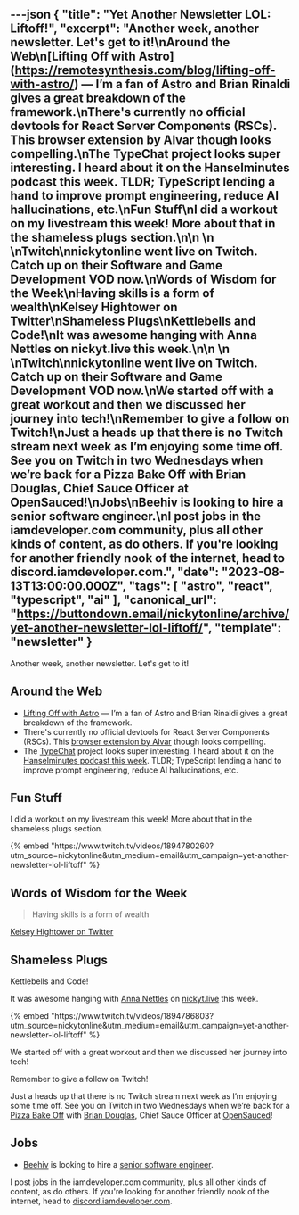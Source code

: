 ---json
{
  "title": "Yet Another Newsletter LOL: Liftoff!",
  "excerpt": "Another week, another newsletter. Let's get to it!\nAround the Web\n[Lifting Off with Astro] (https://remotesynthesis.com/blog/lifting-off-with-astro/) — I’m a fan of Astro and Brian Rinaldi gives a great breakdown of the framework.\nThere's currently no official devtools for React Server Components (RSCs). This browser extension by Alvar though looks compelling.\nThe TypeChat project looks super interesting. I heard about it on the Hanselminutes podcast this week. TLDR; TypeScript lending a hand to improve prompt engineering, reduce AI hallucinations, etc.\nFun Stuff\nI did a workout on my livestream this week! More about that in the shameless plugs section.\n\n        \n    \nTwitch\nnickytonline went live on Twitch. Catch up on their Software and Game Development VOD now.\nWords of Wisdom for the Week\nHaving skills is a form of wealth\nKelsey Hightower on Twitter\nShameless Plugs\nKettlebells and Code!\nIt was awesome hanging with Anna Nettles on nickyt.live this week.\n\n        \n    \nTwitch\nnickytonline went live on Twitch. Catch up on their Software and Game Development VOD now.\nWe started off with a great workout and then we discussed her journey into tech!\nRemember to give a follow on Twitch!\nJust a heads up that there is no Twitch stream next week as I’m enjoying some time off. See you on Twitch in two Wednesdays when we’re back for a Pizza Bake Off with Brian Douglas, Chief Sauce Officer at OpenSauced!\nJobs\nBeehiv is looking to hire a senior software engineer.\nI post jobs in the iamdeveloper.com community, plus all other kinds of content, as do others. If you're looking for another friendly nook of the internet, head to discord.iamdeveloper.com.",
  "date": "2023-08-13T13:00:00.000Z",
  "tags": [
    "astro",
    "react",
    "typescript",
    "ai"
  ],
  "canonical_url": "https://buttondown.email/nickytonline/archive/yet-another-newsletter-lol-liftoff/",
  "template": "newsletter"
}
---

<p>Another week, another newsletter. Let's get to it!</p>
<h2>Around the Web</h2>
<ul>
<li><a href="https://remotesynthesis.com/blog/lifting-off-with-astro/? utm_source=nickytonline&amp;utm_medium=email&amp;utm_campaign=yet-another-newsletter-lol-liftoff">Lifting Off with Astro</a> — I’m a fan of Astro and Brian Rinaldi gives a great breakdown of the framework.</li>
<li>There's currently no official devtools for React Server Components (RSCs). This <a href="https://www.alvar.dev/blog/creating-devtools-for-react-server-components?utm_source=nickytonline&amp;utm_medium=email&amp;utm_campaign=yet-another-newsletter-lol-liftoff" target="_blank">browser extension by Alvar</a> though looks compelling.</li>
<li>The <a href="https://github.com/microsoft/TypeChat?utm_source=nickytonline&amp;utm_medium=email&amp;utm_campaign=yet-another-newsletter-lol-liftoff" target="_blank">TypeChat</a> project looks super interesting. I heard about it on the <a href="https://hanselminutes.com/905/introducing-typechat-with-anders-hejlsberg?utm_source=nickytonline&amp;utm_medium=email&amp;utm_campaign=yet-another-newsletter-lol-liftoff" target="_blank">Hanselminutes podcast this week</a>. TLDR; TypeScript lending a hand to improve prompt engineering, reduce AI hallucinations, etc.</li>
</ul>
<h2>Fun Stuff</h2>
<p>I did a workout on my livestream this week! More about that in the shameless plugs section.</p>{% embed "https://www.twitch.tv/videos/1894780260?utm_source=nickytonline&amp;utm_medium=email&amp;utm_campaign=yet-another-newsletter-lol-liftoff" %}
<h2>Words of Wisdom for the Week</h2>
<blockquote>
<p>Having skills is a form of wealth</p>
</blockquote>
<p><a href="https://x.com/kelseyhightower/status/1690407026499936256?utm_source=nickytonline&amp;utm_medium=email&amp;utm_campaign=yet-another-newsletter-lol-liftoff" target="_blank">Kelsey Hightower on Twitter</a></p>
<h2>Shameless Plugs</h2>
<p>Kettlebells and Code!</p>
<p>It was awesome hanging with <a href="https://anna-nettles-dev.herokuapp.com/?utm_source=nickytonline&amp;utm_medium=email&amp;utm_campaign=yet-another-newsletter-lol-liftoff" target="_blank">Anna Nettles</a> on <a href="https://nickyt.live?utm_source=nickytonline&amp;utm_medium=email&amp;utm_campaign=yet-another-newsletter-lol-liftoff" target="_blank">nickyt.live</a> this week.</p>{% embed "https://www.twitch.tv/videos/1894786803?utm_source=nickytonline&amp;utm_medium=email&amp;utm_campaign=yet-another-newsletter-lol-liftoff" %}
<p>We started off with a great workout and then we discussed her journey into tech!</p>
<p>Remember to give a follow on Twitch!</p>
<p>Just a heads up that there is no Twitch stream next week as I’m enjoying some time off. See you on Twitch in two Wednesdays when we’re back for a <a href="https://www.nickyt.co/pages/stream-schedule/?utm_source=nickytonline&amp;utm_medium=email&amp;utm_campaign=yet-another-newsletter-lol-liftoff#brian-douglas-pizza-bake-off-" target="_blank">Pizza Bake Off</a> with <a href="https://twitter.com/BdougieYO?utm_source=nickytonline&amp;utm_medium=email&amp;utm_campaign=yet-another-newsletter-lol-liftoff" target="_blank">Brian Douglas</a>, Chief Sauce Officer at <a href="https://opensauced.pizza/?utm_source=nickytonline&amp;utm_medium=email&amp;utm_campaign=yet-another-newsletter-lol-liftoff" target="_blank">OpenSauced</a>!</p>
<h2>Jobs</h2>
<ul>
<li><a href="https://www.beehiiv.com/love?utm_source=nickytonline&amp;utm_medium=email&amp;utm_campaign=yet-another-newsletter-lol-liftoff" target="_blank">Beehiv</a> is looking to hire a <a href="https://twitter.com/denk_tweets/status/1689390559721619457?utm_source=nickytonline&amp;utm_medium=email&amp;utm_campaign=yet-another-newsletter-lol-liftoff" target="_blank">senior software engineer</a>.</li>
</ul>
<p>I post jobs in the iamdeveloper.com community, plus all other kinds of content, as do others. If you're looking for another friendly nook of the internet, head to <a href="https://discord.iamdeveloper.com?utm_source=nickytonline&amp;utm_medium=email&amp;utm_campaign=yet-another-newsletter-lol-liftoff" target="_blank">discord.iamdeveloper.com</a>.</p>

